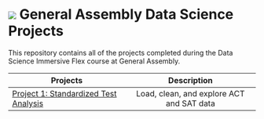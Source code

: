 # ![](https://ga-dash.s3.amazonaws.com/production/assets/logo-9f88ae6c9c3871690e33280fcf557f33.png) General Assembly Data Science Projects
This repository contains all of the projects completed during the Data Science Immersive Flex course at General Assembly.

| Projects      |Description    |
| ------------- |:-------------:|
| <a href="https://github.com/crushedmonster/GA_Projects/tree/master/project_1">Project 1: Standardized Test Analysis</a>| Load, clean, and explore ACT and SAT data |

